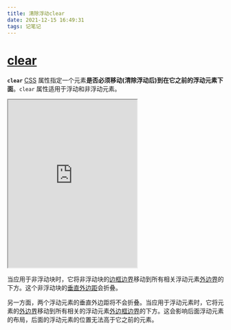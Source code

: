```yaml
---
title: 清除浮动clear
date: 2021-12-15 16:49:31
tags: 记笔记
---
```


# [clear](https://developer.mozilla.org/zh-CN/docs/Web/CSS/clear)

 **`clear`** [CSS](https://developer.mozilla.org/en-US/docs/Web/CSS) 属性指定一个元素**是否必须移动(清除浮动后)到在它之前的浮动元素下面**。`clear` 属性适用于浮动和非浮动元素。

<div><iframe class="interactive" height="390" src="https://interactive-examples.mdn.mozilla.net/pages/css/clear.html" title="MDN Web Docs Interactive Example" loading="lazy"></iframe></div>

当应用于非浮动块时，它将非浮动块的[边框边界](https://developer.mozilla.org/en-US/docs/Web/CSS/CSS_Box_Model/Introduction_to_the_CSS_box_model)移动到所有相关浮动元素[外边界](https://developer.mozilla.org/en-US/docs/Web/CSS/CSS_Box_Model/Introduction_to_the_CSS_box_model)的下方。这个非浮动块的[垂直外边距](https://developer.mozilla.org/en-US/docs/Web/CSS/CSS_Box_Model/Mastering_margin_collapsing)会折叠。

另一方面，两个浮动元素的垂直外边距将不会折叠。当应用于浮动元素时，它将元素的[外边界](https://developer.mozilla.org/en-US/docs/Web/CSS/CSS_Box_Model/Introduction_to_the_CSS_box_model)移动到所有相关的浮动元素[外边框边界](https://developer.mozilla.org/en-US/docs/Web/CSS/CSS_Box_Model/Introduction_to_the_CSS_box_model)的下方。这会影响后面浮动元素的布局，后面的浮动元素的位置无法高于它之前的元素。